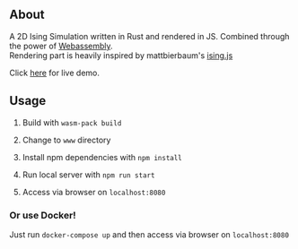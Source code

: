 <!--<div align="center">-->

## About

A 2D Ising Simulation written in Rust and rendered in JS. Combined through the power of <a href="https://webassembly.org/">Webassembly</a>.
<br>
Rendering part is heavily inspired by mattbierbaum's <a href="https://github.com/mattbierbaum/ising.js">ising.js</a>

Click <a href="https://feneralgeldmarschall.github.io/">here</a> for live demo.

## Usage

 1. Build with `wasm-pack build`

 2. Change to `www` directory

 3. Install npm dependencies with `npm install`

 4. Run local server with `npm run start`

 5. Access via browser on `localhost:8080`

### Or use Docker!

Just run `docker-compose up`
and then access via browser on `localhost:8080`
